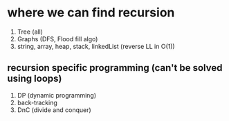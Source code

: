 # where we can find recursion

1. Tree (all)
2. Graphs (DFS, Flood fill algo)
3. string, array, heap, stack, linkedList (reverse LL in O(1))

## recursion specific programming (can't be solved using loops)

1. DP (dynamic programming)
2. back-tracking
3. DnC (divide and conquer)
